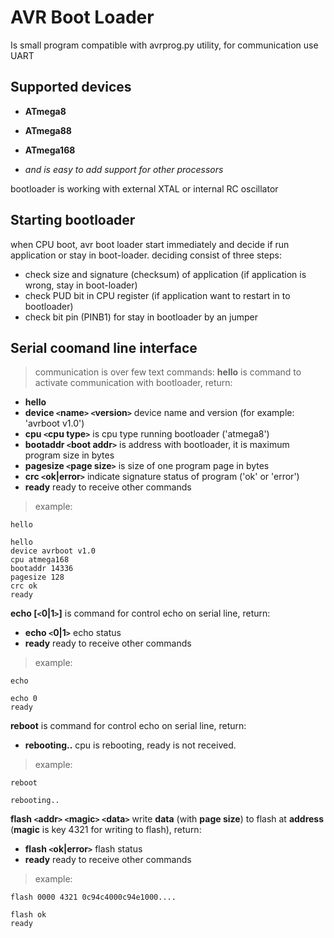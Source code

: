 # AVR Boot Loader #

Is small program compatible with avrprog.py utility, for communication use UART

## Supported devices ##

  * **ATmega8**
  * **ATmega88**
  * **ATmega168**

  * _and is easy to add support for other processors_

bootloader is working with external XTAL or internal RC oscillator

## Starting bootloader ##

when CPU boot, avr boot loader start immediately and decide if run application or stay in boot-loader.
deciding consist of three steps:
  * check size and signature (checksum) of application (if application is wrong, stay in boot-loader)
  * check PUD bit in CPU register (if application want to restart in to bootloader)
  * check bit pin (PINB1) for stay in bootloader by an jumper

## Serial coomand line interface ##
> communication is over few text commands:
**hello** is command to activate communication with bootloader, return:
  * **hello**
  * **device `<`name`>` `<`version`>`** device name and version (for example: 'avrboot v1.0')
  * **cpu `<`cpu type`>`** is cpu type running bootloader ('atmega8')
  * **bootaddr `<`boot addr`>`** is address with bootloader, it is maximum program size in bytes
  * **pagesize `<`page size`>`** is size of one program page in bytes
  * **crc `<`ok|error`>`** indicate signature status of program ('ok' or 'error')
  * **ready** ready to receive other commands
> example:
```
hello
```
```
hello
device avrboot v1.0
cpu atmega168
bootaddr 14336
pagesize 128
crc ok
ready
```

**echo [`<`0|1`>`]** is command for control echo on serial line, return:
  * **echo `<`0|1`>`** echo status
  * **ready** ready to receive other commands
> example:
```
echo
```
```
echo 0
ready
```

**reboot** is command for control echo on serial line, return:
  * **rebooting..** cpu is rebooting, ready is not received.
> example:
```
reboot
```
```
rebooting..
```

**flash `<`addr`>` `<`magic`>` `<`data`>`** write **data** (with **page size**) to flash at **address** (**magic** is key 4321 for writing to flash), return:
  * **flash `<`ok|error`>`** flash status
  * **ready** ready to receive other commands
> example:
```
flash 0000 4321 0c94c4000c94e1000....
```
```
flash ok
ready
```